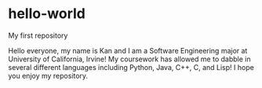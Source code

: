 # hello-world
My first repository

Hello everyone, my name is Kan and I am a Software Engineering major at University of California, Irvine! My coursework has allowed me to dabble in several different languages including Python, Java, C++, C, and Lisp! I hope you enjoy my repository.
